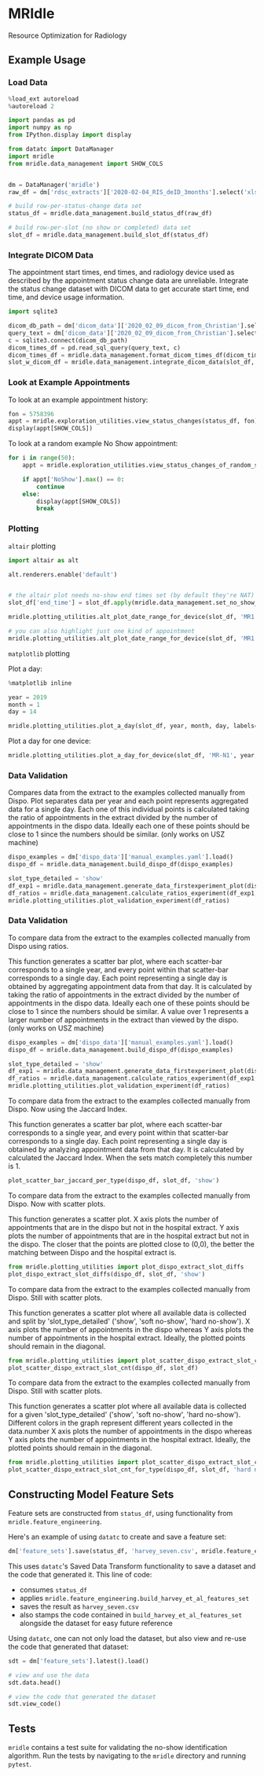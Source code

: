 # MRIdle
Resource Optimization for Radiology

## Example Usage

### Load Data
```python
%load_ext autoreload
%autoreload 2

import pandas as pd
import numpy as np
from IPython.display import display

from datatc import DataManager
import mridle
from mridle.data_management import SHOW_COLS


dm = DataManager('mridle')
raw_df = dm['rdsc_extracts']['2020-02-04_RIS_deID_3months'].select('xlsx').load()

# build row-per-status-change data set
status_df = mridle.data_management.build_status_df(raw_df)

# build row-per-slot (no show or completed) data set
slot_df = mridle.data_management.build_slot_df(status_df)
```


### Integrate DICOM Data
The appointment start times, end times, and radiology device used as described by the appointment status change data are unreliable.
Integrate the status change dataset with DICOM data to get accurate start time, end time, and device usage information.
```python
import sqlite3

dicom_db_path = dm['dicom_data']['2020_02_09_dicom_from_Christian'].select('sqlite').path
query_text = dm['dicom_data']['2020_02_09_dicom_from_Christian'].select('image_times.sql').load(data_interface_hint='txt')
c = sqlite3.connect(dicom_db_path)
dicom_times_df = pd.read_sql_query(query_text, c)
dicom_times_df = mridle.data_management.format_dicom_times_df(dicom_times_df)
slot_w_dicom_df = mridle.data_management.integrate_dicom_data(slot_df, dicom_times_df)

```

### Look at Example Appointments

To look at an example appointment history:
```python
fon = 5758396
appt = mridle.exploration_utilities.view_status_changes(status_df, fon)
display(appt[SHOW_COLS])
```


To look at a random example No Show appointment:
```python
for i in range(50):
    appt = mridle.exploration_utilities.view_status_changes_of_random_sample(status_df)

    if appt['NoShow'].max() == 0:
        continue
    else:
        display(appt[SHOW_COLS])
        break
```

### Plotting

`altair` plotting

```python
import altair as alt

alt.renderers.enable('default')


# the altair plot needs no-show end times set (by default they're NAT)
slot_df['end_time'] = slot_df.apply(mridle.data_management.set_no_show_end_times, axis=1)

mridle.plotting_utilities.alt_plot_date_range_for_device(slot_df, 'MR1', end_date='04/17/2019')

# you can also highlight just one kind of appointment
mridle.plotting_utilities.alt_plot_date_range_for_device(slot_df, 'MR1', end_date='04/17/2019', highlight='no-show')
```

`matplotlib` plotting

Plot a day:
```python
%matplotlib inline

year = 2019
month = 1
day = 14

mridle.plotting_utilities.plot_a_day(slot_df, year, month, day, labels=False, alpha=0.5)
```

Plot a day for one device:
```python
mridle.plotting_utilities.plot_a_day_for_device(slot_df, 'MR-N1', year, month, day, labels=True, alpha=0.5)
```

### Data Validation
Compares data from the extract to the examples collected manually from Dispo. Plot separates data per year and each point
represents aggregated data for a single day. Each one of this individual points is calculated taking the ratio of appointments in the extract divided by the number of appointments in the dispo data. Ideally each one of these points should be close to 1 since the numbers should be similar. (only works on USZ machine)
```python
dispo_examples = dm['dispo_data']['manual_examples.yaml'].load()
dispo_df = mridle.data_management.build_dispo_df(dispo_examples)

slot_type_detailed = 'show'
df_exp1 = mridle.data_management.generate_data_firstexperiment_plot(dispo_df, slot_df)
df_ratios = mridle.data_management.calculate_ratios_experiment(df_exp1, 'show')
mridle.plotting_utilities.plot_validation_experiment(df_ratios)
```



### Data Validation

To compare data from the extract to the examples collected manually from Dispo using ratios.

This function generates a scatter bar plot, where each scatter-bar corresponds to a single year, and every point within
that scatter-bar corresponds to a single day. Each point representing a single day is obtained by aggregating
appointment data from that day. It is calculated by taking the ratio of appointments in the extract divided by the
number of appointments in the dispo data. Ideally each one of these points should be close to 1 since the numbers
should be similar. A value over 1 represents a larger number of appointments in the extract than viewed by the dispo.
(only works on USZ machine)

```python
dispo_examples = dm['dispo_data']['manual_examples.yaml'].load()
dispo_df = mridle.data_management.build_dispo_df(dispo_examples)

slot_type_detailed = 'show'
df_exp1 = mridle.data_management.generate_data_firstexperiment_plot(dispo_df, slot_df)
df_ratios = mridle.data_management.calculate_ratios_experiment(df_exp1, 'show')
mridle.plotting_utilities.plot_validation_experiment(df_ratios)
```

To compare data from the extract to the examples collected manually from Dispo. Now using the Jaccard Index.

This function generates a scatter bar plot, where each scatter-bar corresponds to a single year, and every point within
that scatter-bar corresponds to a single day. Each point representing a single day is obtained by analyzing appointment
data from that day. It is calculated by calculated the Jaccard Index.  When the sets match completely this number is 1.

```python
plot_scatter_bar_jaccard_per_type(dispo_df, slot_df, 'show')
```

To compare data from the extract to the examples collected manually from Dispo. Now with scatter plots.

This function generates a scatter plot. X axis plots the number of appointments that are in the dispo but not in the
hospital extract. Y axis plots the number of appointments that are in the hospital extract but not in the dispo.
The closer that the points are plotted close to (0,0), the better the matching between Dispo and the hospital extract
is.

```python
from mridle.plotting_utilities import plot_dispo_extract_slot_diffs
plot_dispo_extract_slot_diffs(dispo_df, slot_df, 'show')
```

To compare data from the extract to the examples collected manually from Dispo. Still with scatter plots.

This function generates a scatter plot where all available data is collected and split by 'slot_type_detailed' ('show',
'soft no-show', 'hard no-show'). X axis plots the number of appointments in the dispo whereas Y axis plots the number
of appointments in the hospital extract. Ideally, the plotted points should remain in the diagonal.

```python
from mridle.plotting_utilities import plot_scatter_dispo_extract_slot_cnt
plot_scatter_dispo_extract_slot_cnt(dispo_df, slot_df)
```

To compare data from the extract to the examples collected manually from Dispo. Still with scatter plots.

This function generates a scatter plot where all available data is collected for a given 'slot_type_detailed' ('show',
'soft no-show', 'hard no-show'). Different colors in the graph represent different years collected in the data.number
X axis plots the number of appointments in the dispo whereas Y axis plots the number of appointments in the hospital
extract. Ideally, the plotted points should remain in the diagonal.

```python
from mridle.plotting_utilities import plot_scatter_dispo_extract_slot_cnt_for_type
plot_scatter_dispo_extract_slot_cnt_for_type(dispo_df, slot_df, 'hard no-show')
```


## Constructing Model Feature Sets
Feature sets are constructed from `status_df`, using functionality from `mridle.feature_engineering`.

Here's an example of using `datatc` to create and save a feature set:
```python
dm['feature_sets'].save(status_df, 'harvey_seven.csv', mridle.feature_engineering.build_harvey_et_al_features_set)
```
This uses `datatc`'s Saved Data Transform functionality to save a dataset and the code that generated it.
This line of code:
  * consumes `status_df`
  * applies `mridle.feature_engineering.build_harvey_et_al_features_set`
  * saves the result as `harvey_seven.csv`
  * also stamps the code contained in `build_harvey_et_al_features_set` alongside the dataset for easy future reference

Using `datatc`, one can not only load the dataset, but also view and re-use the code that generated that dataset:
```python
sdt = dm['feature_sets'].latest().load()

# view and use the data
sdt.data.head()

# view the code that generated the dataset
sdt.view_code()

```

## Tests
`mridle` contains a test suite for validating the no-show identification algorithm.
Run the tests by navigating to the `mridle` directory and running `pytest`.
